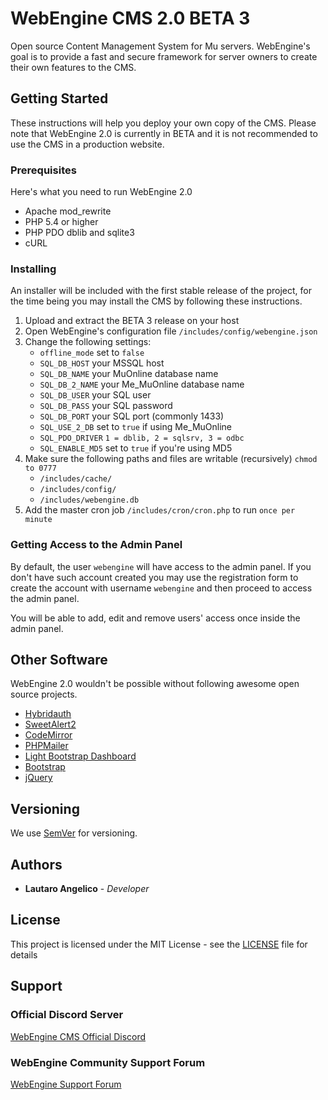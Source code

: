 # WebEngine CMS 2.0 BETA 3

Open source Content Management System for Mu servers. WebEngine's goal is to provide a fast and secure framework for server owners to create their own features to the CMS.

## Getting Started

These instructions will help you deploy your own copy of the CMS. Please note that WebEngine 2.0 is currently in BETA and it is not recommended to use the CMS in a production website.

### Prerequisites

Here's what you need to run WebEngine 2.0

* Apache mod_rewrite
* PHP 5.4 or higher
* PHP PDO dblib and sqlite3
* cURL

### Installing

An installer will be included with the first stable release of the project, for the time being you may install the CMS by following these instructions.

1. Upload and extract the BETA 3 release on your host
2. Open WebEngine's configuration file `/includes/config/webengine.json`
3. Change the following settings:
    * `offline_mode` set to `false`
    * `SQL_DB_HOST` your MSSQL host
    * `SQL_DB_NAME` your MuOnline database name
    * `SQL_DB_2_NAME` your Me_MuOnline database name
    * `SQL_DB_USER` your SQL user
    * `SQL_DB_PASS` your SQL password
    * `SQL_DB_PORT` your SQL port (commonly 1433)
    * `SQL_USE_2_DB` set to `true` if using Me_MuOnline
    * `SQL_PDO_DRIVER` `1 = dblib, 2 = sqlsrv, 3 = odbc`
    * `SQL_ENABLE_MD5` set to `true` if you're using MD5
4. Make sure the following paths and files are writable (recursively) `chmod to 0777`
    * `/includes/cache/`
    * `/includes/config/`
    * `/includes/webengine.db`
5. Add the master cron job `/includes/cron/cron.php` to run `once per minute`

### Getting Access to the Admin Panel

By default, the user `webengine` will have access to the admin panel. If you don't have such account created you may use the registration form to create the account with username `webengine` and then proceed to access the admin panel.

You will be able to add, edit and remove users' access once inside the admin panel.

## Other Software

WebEngine 2.0 wouldn't be possible without following awesome open source projects.

* [Hybridauth](https://github.com/hybridauth/hybridauth)
* [SweetAlert2](https://github.com/limonte/sweetalert2)
* [CodeMirror](https://github.com/codemirror/CodeMirror)
* [PHPMailer](https://github.com/PHPMailer/PHPMailer/)
* [Light Bootstrap Dashboard](https://www.creative-tim.com/product/light-bootstrap-dashboard)
* [Bootstrap](https://getbootstrap.com/)
* [jQuery](http://jquery.com/)

## Versioning

We use [SemVer](http://semver.org/) for versioning. 

## Authors

* **Lautaro Angelico** - *Developer*

## License

This project is licensed under the MIT License - see the [LICENSE](LICENSE) file for details

## Support

### Official Discord Server
[WebEngine CMS Official Discord](https://webenginecms.org/discord)

### WebEngine Community Support Forum
[WebEngine Support Forum](https://forum.webenginecms.org/)
